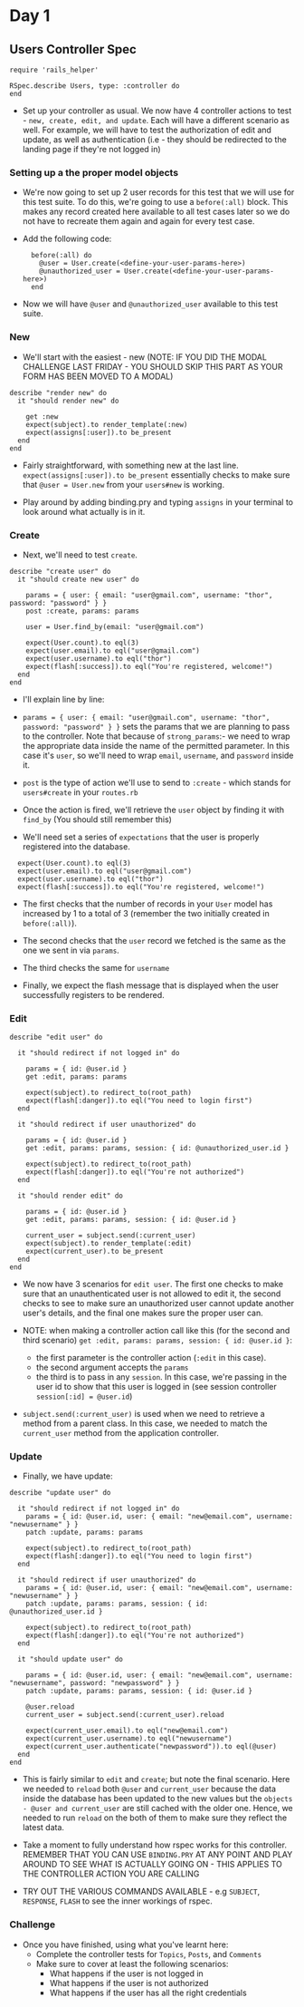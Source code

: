 # Day 1

## Users Controller Spec

```
require 'rails_helper'

RSpec.describe Users, type: :controller do
end
```

- Set up your controller as usual. We now have 4 controller actions to test - `new, create, edit, and update`. Each will have a different scenario as well. For example, we will have to test
the authorization of edit and update, as well as authentication (i.e - they should be redirected to the landing page if they're not logged in)

### Setting up a the proper model objects

- We're now going to set up 2 user records for this test that we will use for this test suite. To do this, we're going to use a `before(:all)` block. This makes any record created here available to all test cases later so we do not have to recreate them again and again for every test case.

- Add the following code:
  ```
    before(:all) do
      @user = User.create(<define-your-user-params-here>)
      @unauthorized_user = User.create(<define-your-user-params-here>)
    end
  ```

- Now we will have `@user` and `@unauthorized_user` available to this test suite.

### New

- We'll start with the easiest - new (NOTE: IF YOU DID THE MODAL CHALLENGE LAST FRIDAY - YOU SHOULD SKIP THIS PART AS YOUR FORM HAS BEEN MOVED TO A MODAL)

```
describe "render new" do
  it "should render new" do

    get :new
    expect(subject).to render_template(:new)
    expect(assigns[:user]).to be_present
  end
end
```

- Fairly straightforward, with something new at the last line. `expect(assigns[:user]).to be_present` essentially checks to make sure that `@user = User.new` from your `users#new` is working.

- Play around by adding binding.pry and typing `assigns` in your terminal to look around what actually is in it.

### Create

- Next, we'll need to test `create`.

```
describe "create user" do
  it "should create new user" do

    params = { user: { email: "user@gmail.com", username: "thor", password: "password" } }
    post :create, params: params

    user = User.find_by(email: "user@gmail.com")

    expect(User.count).to eql(3)
    expect(user.email).to eql("user@gmail.com")
    expect(user.username).to eql("thor")
    expect(flash[:success]).to eql("You're registered, welcome!")
  end
end
```

- I'll explain line by line:

- `params = { user: { email: "user@gmail.com", username: "thor", password: "password" } }` sets the params that we are planning to pass to the controller. Note that because of `strong_params`:- we need to wrap the appropriate data inside the name of the permitted parameter. In this case it's `user`, so we'll need to wrap `email`, `username`, and `password` inside it.

- `post` is the type of action we'll use to send to `:create` - which stands for `users#create` in your `routes.rb`

- Once the action is fired, we'll retrieve the `user` object by finding it with `find_by` (You should still remember this)

- We'll need set a series of `expectations` that the user is properly registered into the database.

```
  expect(User.count).to eql(3)
  expect(user.email).to eql("user@gmail.com")
  expect(user.username).to eql("thor")
  expect(flash[:success]).to eql("You're registered, welcome!")
```

- The first checks that the number of records in your `User` model has increased by 1 to a total of 3 (remember the two initially created in `before(:all)`).

- The second checks that the `user` record we fetched is the same as the one we sent in via `params`.

- The third checks the same for `username`

- Finally, we expect the flash message that is displayed when the user successfully registers to be rendered.

### Edit

```
describe "edit user" do

  it "should redirect if not logged in" do

    params = { id: @user.id }
    get :edit, params: params

    expect(subject).to redirect_to(root_path)
    expect(flash[:danger]).to eql("You need to login first")
  end

  it "should redirect if user unauthorized" do

    params = { id: @user.id }
    get :edit, params: params, session: { id: @unauthorized_user.id }

    expect(subject).to redirect_to(root_path)
    expect(flash[:danger]).to eql("You're not authorized")
  end

  it "should render edit" do

    params = { id: @user.id }
    get :edit, params: params, session: { id: @user.id }

    current_user = subject.send(:current_user)
    expect(subject).to render_template(:edit)
    expect(current_user).to be_present
  end
end
```

- We now have 3 scenarios for `edit user`. The first one checks to make sure that an unauthenticated user is not allowed to edit it, the second checks to see to make sure an unauthorized user cannot update another user's details, and the final one makes sure the proper user can.

- NOTE: when making a controller action call like this (for the second and third scenario) `get :edit, params: params, session: { id: @user.id }`:
  - the first parameter is the controller action (`:edit` in this case).
  - the second argument accepts the `params`
  - the third is to pass in any `session`. In this case, we're passing in the user id to show that this user is logged in (see session controller `session[:id] = @user.id`)

- `subject.send(:current_user)` is used when we need to retrieve a method from a parent class. In this case, we needed to match the `current_user` method from the application controller.

### Update

- Finally, we have update:

```
describe "update user" do

  it "should redirect if not logged in" do
    params = { id: @user.id, user: { email: "new@email.com", username: "newusername" } }
    patch :update, params: params

    expect(subject).to redirect_to(root_path)
    expect(flash[:danger]).to eql("You need to login first")
  end

  it "should redirect if user unauthorized" do
    params = { id: @user.id, user: { email: "new@email.com", username: "newusername" } }
    patch :update, params: params, session: { id: @unauthorized_user.id }

    expect(subject).to redirect_to(root_path)
    expect(flash[:danger]).to eql("You're not authorized")
  end

  it "should update user" do

    params = { id: @user.id, user: { email: "new@email.com", username: "newusername", password: "newpassword" } }
    patch :update, params: params, session: { id: @user.id }

    @user.reload
    current_user = subject.send(:current_user).reload

    expect(current_user.email).to eql("new@email.com")
    expect(current_user.username).to eql("newusername")
    expect(current_user.authenticate("newpassword")).to eql(@user)
  end
end
```

- This is fairly similar to `edit` and `create`; but note the final scenario. Here we needed to `reload` both `@user` and `current_user` because the data inside the database has been updated to the new values but the `objects - @user and current_user` are still cached with the older one. Hence, we needed to run `reload` on the both of them to make sure they reflect the latest data.

- Take a moment to fully understand how rspec works for this controller. REMEMBER THAT YOU CAN USE `BINDING.PRY` AT ANY POINT AND PLAY AROUND TO SEE WHAT IS ACTUALLY GOING ON - THIS APPLIES TO THE CONTROLLER ACTION YOU ARE CALLING

- TRY OUT THE VARIOUS COMMANDS AVAILABLE - e.g `SUBJECT`, `RESPONSE`, `FLASH` to see the inner workings of rspec.

### Challenge

- Once you have finished, using what you've learnt here:
  - Complete the controller tests for `Topics`, `Posts`, and `Comments`
  - Make sure to cover at least the following scenarios:
    - What happens if the user is not logged in
    - What happens if the user is not authorized
    - What happens if the user has all the right credentials
